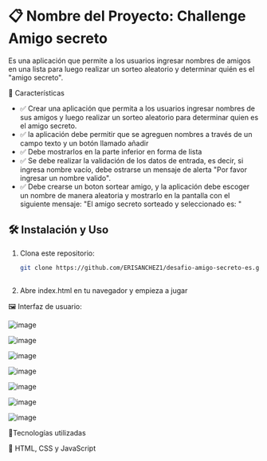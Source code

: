 # 📋 Nombre del Proyecto: Challenge Amigo secreto
Es una aplicación que permite a los usuarios ingresar nombres de amigos en una lista para luego realizar un sorteo aleatorio y determinar quién es el "amigo secreto".

🚀 Características
- ✅ Crear una aplicación que permita a los usuarios ingresar nombres de sus amigos y luego realizar un sorteo aleatorio para determinar quien es el amigo secreto.
- ✅ la aplicación debe permitir que se agreguen nombres a través de un campo texto y un botón llamado añadir
- ✅ Debe mostrarlos en la parte inferior en forma de lista
- ✅ Se debe realizar la validación de los datos de entrada, es decir, si ingresa nombre vacío, debe ostrarse un mensaje de alerta "Por favor ingresar un nombre valido".
- ✅ Debe crearse un boton sortear amigo, y la aplicación debe escoger un nombre de manera aleatoria y mostrarlo en la pantalla con el siguiente mensaje: "El amigo secreto sorteado y seleccionado es: " 

## 🛠 Instalación y Uso

1. Clona este repositorio:
   ```bash
   git clone https://github.com/ERISANCHEZ1/desafio-amigo-secreto-es.git
  
2. Abre index.html en tu navegador y empieza a jugar
   
🖼 Interfaz de usuario:

![image](https://github.com/user-attachments/assets/c99a3bd9-53cc-47d1-9df1-07a2b5c78504)

![image](https://github.com/user-attachments/assets/f046c356-2eac-4f14-9c10-c3bd706b2d89)

![image](https://github.com/user-attachments/assets/137993cc-5d53-44e0-a2af-68862d24c704)

![image](https://github.com/user-attachments/assets/c9c6532b-e1c9-4e19-b576-03732da03a33)

![image](https://github.com/user-attachments/assets/c0b38e6f-de00-4f6e-a70e-00ab3bf9f341)

![image](https://github.com/user-attachments/assets/bdd6738a-f320-42c0-b980-827bbd3ad8e9)

![image](https://github.com/user-attachments/assets/ffb90952-e61b-427c-8b77-24b3bc9045e1)

 

🔧Tecnologías utilizadas

🎨 HTML, CSS y JavaScript
